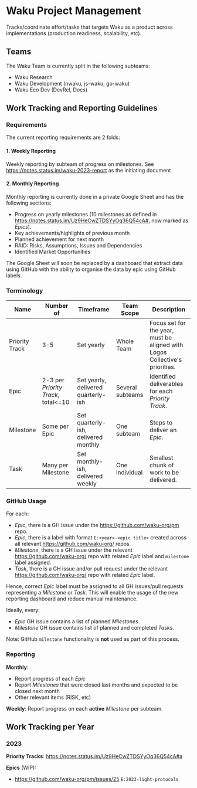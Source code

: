 # Waku Project Management

Tracks/coordinate effort/tasks that targets Waku as a product across implementations (production readiness, scalability, etc).

## Teams

The Waku Team is currently split in the following subteams:

- Waku Research
- Waku Development (nwaku, js-waku, go-waku)
- Waku Eco Dev (DevRel, Docs)

## Work Tracking and Reporting Guidelines

### Requirements

The current reporting requirements are 2 folds:

#### 1. Weekly Reporting

Weekly reporting by subteam of progress on milestones. See https://notes.status.im/waku-2023-report as the initiating document

#### 2. Monthly Reporting

Monthly reporting is currently done in a private Google Sheet and has the following sections:
- Progress on yearly milestones (10 milestones as defined in https://notes.status.im/Uz9HeCwZTDSYyOq36Q54cA#, now marked as _Epics_).
- Key achievements/highlights of previous month
- Planned achievement for next month
- RAID: Risks, Assumptions, Issues and Dependencies
- Identified Market Opportunities

The Google Sheet will soon be replaced by a dashboard that extract data using GitHub with the ability to organise the data by epic using GitHub labels.

### Terminology

| Name           | Number of                           | Timeframe                            | Team Scope       | Description                                                                 |
|----------------|-------------------------------------|--------------------------------------|------------------|-----------------------------------------------------------------------------|
| Priority Track | 3-5                                 | Set yearly                           | Whole Team       | Focus set for the year, must be aligned with Logos Collective's priorities. |
| Epic           | 2-3 per _Priority Track_, total<=10 | Set yearly, delivered quarterly-ish  | Several subteams | Identified deliverables for each _Priority Track_.                          |
| Milestone      | Some per Epic                       | Set quarterly-ish, delivered monthly | One subteam      | Steps to deliver an _Epic_.                                                 |
| Task           | Many per Milestone                  | Set monthly-ish, delivered weekly    | One individual   | Smallest chunk of work to be delivered.                                     |  

### GitHub Usage

For each:

- _Epic_, there is a GH issue under the https://github.com/waku-org/pm repo.
- _Epic_, there is a label with format `E:<year>-<epic title>` created across all relevant https://github.com/waku-org/ repos.
- _Milestone_, there is a GH issue under the relevant https://github.com/waku-org/ repo with related _Epic_ label and `milestone` label assigned.
- _Task_, there is a GH issue and/or pull request under the relevant https://github.com/waku-org/ repo with related _Epic_ label.

Hence, correct _Epic_ label must be assigned to all GH issues/pull requests representing a _Milestone_ or _Task_.
This will enable the usage of the new reporting dashboard and reduce manual maintenance.

Ideally, every:

- _Epic_ GH issue contains a list of planned _Milestones_.
- _Milestone_ GH issue contains list of planned and completed _Tasks_.

Note: GitHub `milestone` functionality is **not** used as part of this process.

### Reporting

**Monthly**:

- Report progress of each _Epic_
- Report _Milestones_ that were closed last months and expected to be closed next month
- Other relevant items (RISK, etc)

**Weekly**: Report progress on each **active** _Milestone_ per subteam.

## Work Tracking per Year

### 2023

**Priority Tracks**: https://notes.status.im/Uz9HeCwZTDSYyOq36Q54cA#a

**Epics** (WIP):

- https://github.com/waku-org/pm/issues/25 `E:2023-light-protocols`

